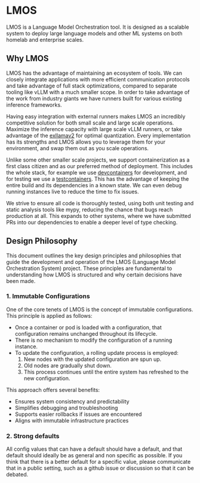 # LMOS

LMOS is a Language Model Orchestration tool. It is designed as a scalable system to deploy large language models and other ML systems on both homelab and enterprise scales.

## Why LMOS

LMOS has the advantage of maintaining an ecosystem of tools. We can closely integrate applications with more efficient communication protocols and take advantage of full stack optimizations, compared to separate tooling like vLLM with a much smaller scope. In order to take advantage of the work from industry giants we have runners built for various existing inference frameworks.

Having easy integration with external runners makes LMOS an incredibly competitive solution for both small scale and large scale operations. Maximize the inference capacity with large scale vLLM runners, or take advantage of the [exllamav2](https://github.com/turboderp/exllamav2) for optimal quantization. Every implementation has its strengths and LMOS allows you to leverage them for your environment, and swap them out as you scale operations.

Unlike some other smaller scale projects, we support containerization as a first class citizen and as our preferred method of deployment. This includes the whole stack, for example we use [devcontainers](https://containers.dev/) for development, and for testing we use a [testcontainers](https://github.com/testcontainers/testcontainers-python). This has the advantage of keeping the entire build and its dependencies in a known state. We can even debug running instances live to reduce the time to fix issues.

We strive to ensure all code is thoroughly tested, using both unit testing and static analysis tools like mypy, reducing the chance that bugs reach production at all. This expands to other systems, where we have submitted PRs into our dependencies to enable a deeper level of type checking.

## Design Philosophy

This document outlines the key design principles and philosophies that guide the development and operation of the LMOS (Language Model Orchestration System) project. These principles are fundamental to understanding how LMOS is structured and why certain decisions have been made.

### 1. Immutable Configurations

One of the core tenets of LMOS is the concept of immutable configurations. This principle is applied as follows:

- Once a container or pod is loaded with a configuration, that configuration remains unchanged throughout its lifecycle.
- There is no mechanism to modify the configuration of a running instance.
- To update the configuration, a rolling update process is employed:
  1. New nodes with the updated configuration are spun up.
  2. Old nodes are gradually shut down.
  3. This process continues until the entire system has refreshed to the new configuration.

This approach offers several benefits:

- Ensures system consistency and predictability
- Simplifies debugging and troubleshooting
- Supports easier rollbacks if issues are encountered
- Aligns with immutable infrastructure practices

### 2. Strong defaults

All config values that can have a default should have a default, and that default should ideally be as general and non specific as possible. If you think that there is a better default for a specific value, please communicate that in a public setting, such as a github issue or discussion so that it can be debated.